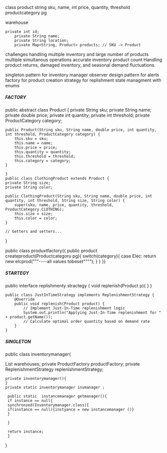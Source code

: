 
class product 
string sku, name,
int price, quantity, threshold
productcategory pg


warehouse

```
private int id;
    private String name;
    private String location;
    private Map<String, Product> products; // SKU -> Product	
```



challenges 
handling multiple inventory and large number of products
multiple simultanous operations 
accurate inventory product  count
Handling product returns, damaged inventory, and seasonal demand fluctuations.

singleton pattern for inventory manager
observer design pattern for alerts 
factory for product creation 
strategy for replishment
state managment with enums 

##### FACTORY

public abstract class Product {
    private String sku;
    private String name;
    private double price;
    private int quantity;
    private int threshold;
    private ProductCategory category;

    public Product(String sku, String name, double price, int quantity, int threshold, ProductCategory category) {
        this.sku = sku;
        this.name = name;
        this.price = price;
        this.quantity = quantity;
        this.threshold = threshold;
        this.category = category;
    }

    }
    public class ClothingProduct extends Product {
    private String size;
    private String color;

    public ClothingProduct(String sku, String name, double price, int quantity, int threshold, String size, String color) {
        super(sku, name, price, quantity, threshold, ProductCategory.CLOTHING);
        this.size = size;
        this.color = color;
    }

    // Getters and setters...
}

public class produxtfactory{{
	public product createproduct(Productcategoru pg){
		switch(category){
			case Elec:
				return new elcprod("""----all values tobeset""""); 
			}
	}
}}

##### STARTEGY 

public interface replishmenty stractegy {
	void replenish(Product p){
	}
}

```
public class JustInTimeStrategy implements ReplenishmentStrategy {
    @Override
    public void replenish(Product product) {
        // Implement Just-In-Time replenishment logic
        System.out.println("Applying Just-In-Time replenishment for " + product.getName());
        // Calculate optimal order quantity based on demand rate
    }
}
```




##### SINGLETON

public class inventorymanager{

List<warehouse> warehouses;
private ProductFactory productFactory;
private ReplenishmentStrategy replenishmentStrategy;


	private inventorymanager(){
	}
	private static inventorymanager invmanager ;
	
	 public static  instancemanager getmanager(){
	 if instance == null{
	 synchronzed(Inventorymanager.class){
	 if(instance == null){instyance = new instancemanager ()}
	 }
	  
	 }
	
	 return instance;
	 }
}


